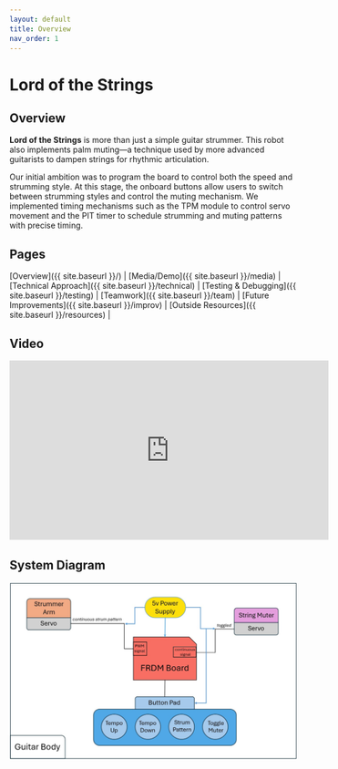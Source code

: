 ```yaml
---
layout: default
title: Overview
nav_order: 1
---
```


# Lord of the Strings

## Overview
**Lord of the Strings** is more than just a simple guitar strummer. This robot also implements palm muting—a technique used by more advanced guitarists to dampen strings for rhythmic articulation.

Our initial ambition was to program the board to control both the speed and strumming style. At this stage, the onboard buttons allow users to switch between strumming styles and control the muting mechanism. We implemented timing mechanisms such as the TPM module to control servo movement and the PIT timer to schedule strumming and muting patterns with precise timing.

## Pages
[Overview]({{ site.baseurl }}/) |
[Media/Demo]({{ site.baseurl }}/media) |
[Technical Approach]({{ site.baseurl }}/technical) |
[Testing & Debugging]({{ site.baseurl }}/testing) |
[Teamwork]({{ site.baseurl }}/team) |
[Future Improvements]({{ site.baseurl }}/improv) |
[Outside Resources]({{ site.baseurl }}/resources) |

## Video    
<iframe width="560" height="315" src="https://www.youtube.com/embed/4oN9tlPXdls?si=k9DWxZWXGWzzSCU3" title="YouTube video player" frameborder="0" allow="accelerometer; autoplay; clipboard-write; encrypted-media; gyroscope; picture-in-picture; web-share" referrerpolicy="strict-origin-when-cross-origin" allowfullscreen></iframe>

## System Diagram
![System Diagram](images/System%20Diagram.jpg)
